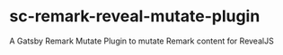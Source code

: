 # sc-remark-reveal-mutate-plugin
A Gatsby Remark Mutate Plugin to mutate Remark content for RevealJS
